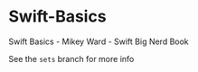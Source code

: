 # Swift-Basics
Swift Basics - Mikey Ward - Swift Big Nerd Book

See the ```sets``` branch for more info
